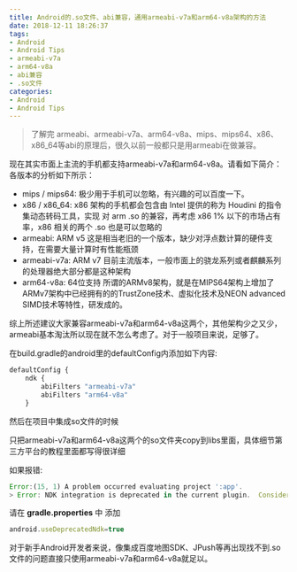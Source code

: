 ```yaml
---
title: Android的.so文件、abi兼容，通用armeabi-v7a和arm64-v8a架构的方法
date: 2018-12-11 18:26:37
tags:
- Android 
- Android Tips
- armeabi-v7a
- arm64-v8a
- abi兼容
- .so文件
categories:
- Android
- Android Tips
---
```


>了解完 armeabi、armeabi-v7a、arm64-v8a、mips、mips64、x86、x86_64等abi的原理后，很久以前一般都只是用armeabi在做兼容。

现在其实市面上主流的手机都支持armeabi-v7a和arm64-v8a。请看如下简介：
各版本的分析如下所示：
- mips / mips64: 极少用于手机可以忽略，有兴趣的可以百度一下。
- x86 / x86_64: x86 架构的手机都会包含由 Intel 提供的称为 Houdini 的指令集动态转码工具，实现 对 arm .so 的兼容，再考虑 x86 1% 以下的市场占有率，x86 相关的两个 .so 也是可以忽略的
- armeabi: ARM v5 这是相当老旧的一个版本，缺少对浮点数计算的硬件支持，在需要大量计算时有性能瓶颈
- armeabi-v7a: ARM v7 目前主流版本，一般市面上的骁龙系列或者麒麟系列的处理器绝大部分都是这种架构
- arm64-v8a: 64位支持
所谓的ARMv8架构，就是在MIPS64架构上增加了ARMv7架构中已经拥有的的TrustZone技术、虚拟化技术及NEON advanced SIMD技术等特性，研发成的。

综上所述建议大家兼容armeabi-v7a和arm64-v8a这两个，其他架构少之又少，armeabi基本淘汰所以现在就不怎么考虑了。对于一般项目来说，足够了。

在build.gradle的android里的defaultConfig内添加如下内容:
```js
defaultConfig {  
    ndk {
        abiFilters "armeabi-v7a"
        abiFilters "arm64-v8a"
    }
```

<!--more-->

然后在项目中集成so文件的时候

只把armeabi-v7a和arm64-v8a这两个的so文件夹copy到libs里面，具体细节第三方平台的教程里面都写得很详细

如果报错:
```js
Error:(15, 1) A problem occurred evaluating project ':app'.
> Error: NDK integration is deprecated in the current plugin.  Consider trying the new experimental plugin.  For details, see http://tools.android.com/tech-docs/new-build-system/gradle-experimental.  Set "android.useDeprecatedNdk=true" in gradle.properties to continue using the current NDK integration.
```

请在 **gradle.properties** 中 添加 
```js
android.useDeprecatedNdk=true
```

对于新手Android开发者来说，像集成百度地图SDK、JPush等再出现找不到.so文件的问题直接只使用armeabi-v7a和arm64-v8a就足以。